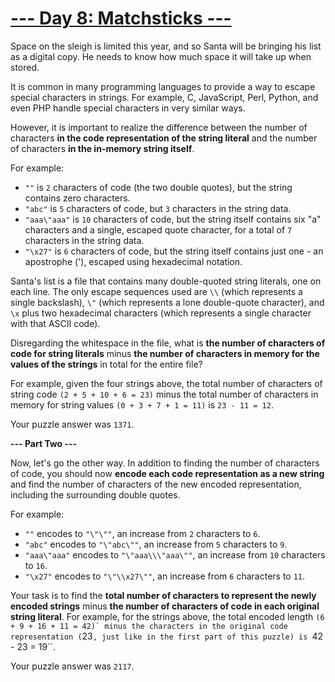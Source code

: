 # [--- Day 8: Matchsticks ---](http://adventofcode.com/2015/day/8)

Space on the sleigh is limited this year, and so Santa will be bringing his list as a digital copy. He needs to know how much space it will take up when stored.

It is common in many programming languages to provide a way to escape special characters in strings. For example, C, JavaScript, Perl, Python, and even PHP handle special characters in very similar ways.

However, it is important to realize the difference between the number of characters **in the code representation of the string literal** and the number of characters **in the in-memory string itself**.

For example:

- ``""`` is ``2`` characters of code (the two double quotes), but the string contains zero characters.
- ``"abc"`` is ``5`` characters of code, but ``3`` characters in the string data.
- ``"aaa\"aaa"`` is ``10`` characters of code, but the string itself contains six "a" characters and a single, escaped quote character, for a total of ``7`` characters in the string data.
- ``"\x27"`` is ``6`` characters of code, but the string itself contains just one - an apostrophe ('), escaped using hexadecimal notation.

Santa's list is a file that contains many double-quoted string literals, one on each line. The only escape sequences used are ``\\`` (which represents a single backslash), ``\"`` (which represents a lone double-quote character), and ``\x`` plus two hexadecimal characters (which represents a single character with that ASCII code).

Disregarding the whitespace in the file, what is **the number of characters of code for string literals** minus **the number of characters in memory for the values of the strings** in total for the entire file?

For example, given the four strings above, the total number of characters of string code ``(2 + 5 + 10 + 6 = 23)`` minus the total number of characters in memory for string values ``(0 + 3 + 7 + 1 = 11)`` is ``23 - 11 = 12``.

Your puzzle answer was ``1371``.

**--- Part Two ---**

Now, let's go the other way. In addition to finding the number of characters of code, you should now **encode each code representation as a new string** and find the number of characters of the new encoded representation, including the surrounding double quotes.

For example:

- ``""`` encodes to ``"\"\""``, an increase from ``2`` characters to ``6``.
- ``"abc"`` encodes to ``"\"abc\""``, an increase from ``5`` characters to ``9``.
- ``"aaa\"aaa"`` encodes to ``"\"aaa\\\"aaa\""``, an increase from ``10`` characters to ``16``.
- ``"\x27"`` encodes to ``"\"\\x27\""``, an increase from ``6`` characters to ``11``.

Your task is to find the **total number of characters to represent the newly encoded strings** minus **the number of characters of code in each original string literal**. For example, for the strings above, the total encoded length ``(6 + 9 + 16 + 11 = 42)` minus the characters in the original code representation (``23``, just like in the first part of this puzzle) is ``42 - 23 = 19``.

Your puzzle answer was ``2117``.
